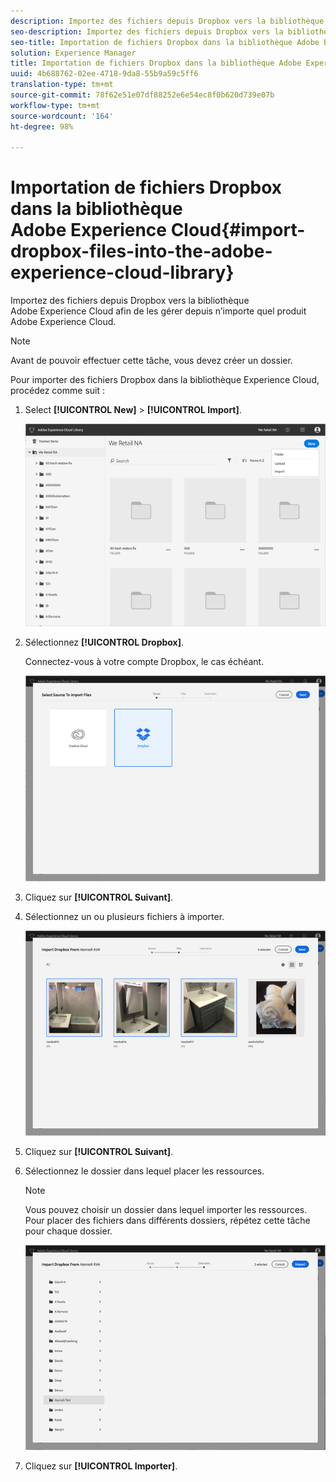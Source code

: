 ```yaml
---
description: Importez des fichiers depuis Dropbox vers la bibliothèque Adobe Experience Cloud afin de les gérer depuis n’importe quel produit Adobe Experience Cloud.
seo-description: Importez des fichiers depuis Dropbox vers la bibliothèque Adobe Experience Cloud afin de les gérer depuis n’importe quel produit Adobe Experience Cloud.
seo-title: Importation de fichiers Dropbox dans la bibliothèque Adobe Experience Cloud
solution: Experience Manager
title: Importation de fichiers Dropbox dans la bibliothèque Adobe Experience Cloud
uuid: 4b688762-02ee-4718-9da8-55b9a59c5ff6
translation-type: tm+mt
source-git-commit: 78f62e51e07df88252e6e54ec8f0b620d739e07b
workflow-type: tm+mt
source-wordcount: '164'
ht-degree: 98%

---
```



# Importation de fichiers Dropbox dans la bibliothèque Adobe Experience Cloud{#import-dropbox-files-into-the-adobe-experience-cloud-library}

Importez des fichiers depuis Dropbox vers la bibliothèque Adobe Experience Cloud afin de les gérer depuis n’importe quel produit Adobe Experience Cloud.

>[!NOTE]
>
>Avant de pouvoir effectuer cette tâche, vous devez créer un dossier.

Pour importer des fichiers Dropbox dans la bibliothèque Experience Cloud, procédez comme suit :

1. Select **[!UICONTROL New]** > **[!UICONTROL Import]**.

   ![](assets/library_new_folder_upload.png)

1. Sélectionnez **[!UICONTROL Dropbox]**.

   Connectez-vous à votre compte Dropbox, le cas échéant.

   ![](assets/library_import_db.png)

1. Cliquez sur **[!UICONTROL Suivant]**.
1. Sélectionnez un ou plusieurs fichiers à importer.

   ![](assets/library_import_db_files_selected.png)

1. Cliquez sur **[!UICONTROL Suivant]**.
1. Sélectionnez le dossier dans lequel placer les ressources.

   >[!NOTE]
   >
   >Vous pouvez choisir un dossier dans lequel importer les ressources. Pour placer des fichiers dans différents dossiers, répétez cette tâche pour chaque dossier.

   ![](assets/library_import_db_folder_select.png)

1. Cliquez sur **[!UICONTROL Importer]**.

